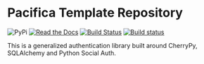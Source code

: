 # Pacifica Template Repository
![PyPi](https://img.shields.io/pypi/v/pacifica-auth.svg)
[![Read the Docs](https://readthedocs.org/projects/pacifica-auth/badge/?version=latest)](https://pacifica-auth.readthedocs.io/en/latest/?badge=latest)
[![Build Status](https://travis-ci.org/pacifica/pacifica-auth.svg?branch=master)](https://travis-ci.org/pacifica/pacifica-auth)
[![Build status](https://ci.appveyor.com/api/projects/status/0fnidqshlmhgufpl?svg=true)](https://ci.appveyor.com/project/dmlb2000/pacifica-auth)


This is a generalized authentication library built around CherryPy,
SQLAlchemy and Python Social Auth.

